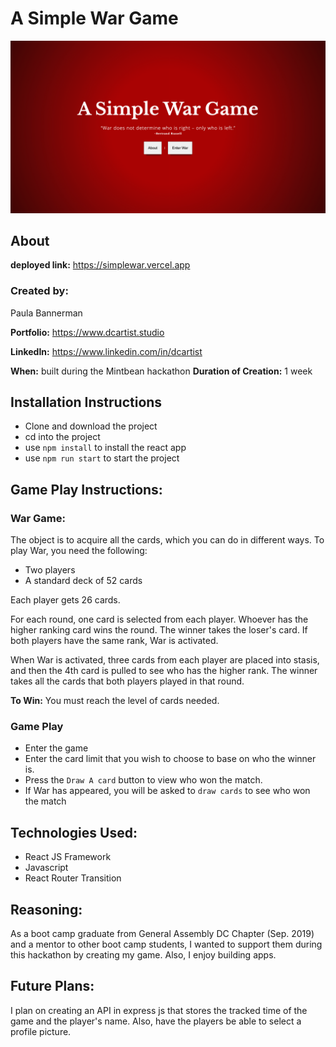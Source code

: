 # A Simple War Game

![A simple War Game](wargame.png)

## About

**deployed link:** https://simplewar.vercel.app

### **Created by:** 

Paula Bannerman

**Portfolio:** https://www.dcartist.studio

**LinkedIn:** https://www.linkedin.com/in/dcartist

**When:** built during the Mintbean hackathon
**Duration of Creation:** 1 week

## Installation Instructions

- Clone and download the project
- cd into the project 
- use `npm install` to install the react app
- use `npm run start` to start the project

## Game Play Instructions:

### War Game:

The object is to acquire all the cards, which you can do in different ways. To play War, you need the following:

- Two players
- A standard deck of 52 cards

Each player gets 26 cards.

For each round, one card is selected from each player. Whoever has the higher ranking card wins the round. The winner takes the loser's card. If both players have the same rank, War is activated. 

When War is activated, three cards from each player are placed into stasis, and then the 4th card is pulled to see who has the higher rank. The winner takes all the cards that both players played in that round.

**To Win:** You must reach the level of cards needed.

### Game Play

- Enter the game
- Enter the card limit that you wish to choose to base on who the winner is.
- Press the `Draw A card` button to view who won the match.
- If War has appeared, you will be asked to `draw cards` to see who won the match

## **Technologies Used:**

- React JS Framework
- Javascript
- React Router Transition

## Reasoning:

As a boot camp graduate from General Assembly DC Chapter (Sep. 2019) and a mentor to other boot camp students, I wanted to support them during this hackathon by creating my game. Also, I enjoy building apps. 

## Future Plans:

I plan on creating an API in express js that stores the tracked time of the game and the player's name. Also, have the players be able to select a profile picture. 